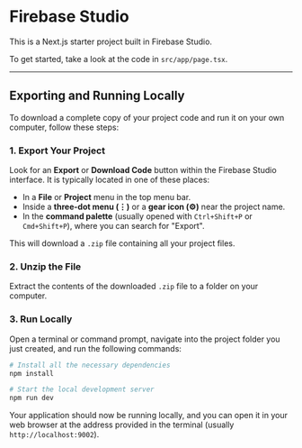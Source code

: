 # Firebase Studio

This is a Next.js starter project built in Firebase Studio.

To get started, take a look at the code in `src/app/page.tsx`.

---

## Exporting and Running Locally

To download a complete copy of your project code and run it on your own computer, follow these steps:

### 1. Export Your Project

Look for an **Export** or **Download Code** button within the Firebase Studio interface. It is typically located in one of these places:

- In a **File** or **Project** menu in the top menu bar.
- Inside a **three-dot menu (⋮)** or a **gear icon (⚙️)** near the project name.
- In the **command palette** (usually opened with `Ctrl+Shift+P` or `Cmd+Shift+P`), where you can search for "Export".

This will download a `.zip` file containing all your project files.

### 2. Unzip the File

Extract the contents of the downloaded `.zip` file to a folder on your computer.

### 3. Run Locally

Open a terminal or command prompt, navigate into the project folder you just created, and run the following commands:

```bash
# Install all the necessary dependencies
npm install

# Start the local development server
npm run dev
```

Your application should now be running locally, and you can open it in your web browser at the address provided in the terminal (usually `http://localhost:9002`).
